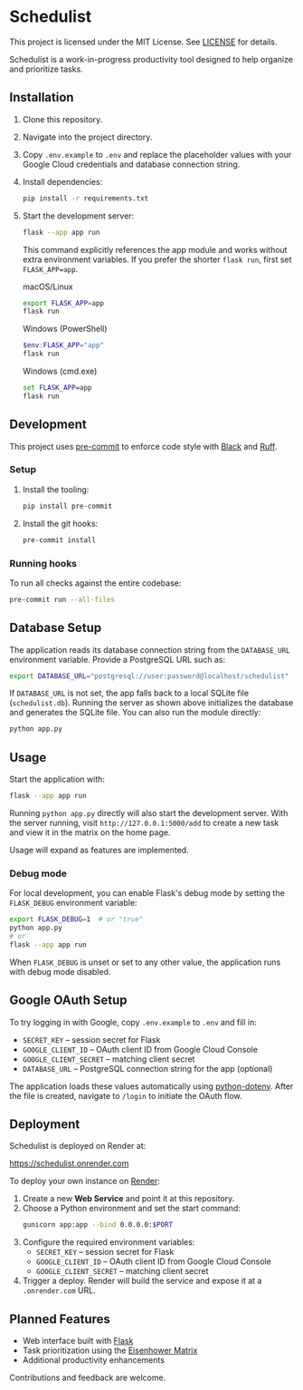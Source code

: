 # Schedulist

This project is licensed under the MIT License. See [LICENSE](LICENSE) for details.

Schedulist is a work-in-progress productivity tool designed to help organize and prioritize tasks.

## Installation

1. Clone this repository.
2. Navigate into the project directory.
3. Copy `.env.example` to `.env` and replace the placeholder values with your Google Cloud credentials and database connection string.

4. Install dependencies:
   ```bash
   pip install -r requirements.txt
   ```
5. Start the development server:
   ```bash
   flask --app app run
   ```
   This command explicitly references the app module and works without extra environment variables. If you prefer the shorter `flask run`, first set `FLASK_APP=app`.

   macOS/Linux
   ```bash
   export FLASK_APP=app
   flask run
   ```

   Windows (PowerShell)
   ```powershell
   $env:FLASK_APP="app"
   flask run
   ```

   Windows (cmd.exe)
   ```cmd
   set FLASK_APP=app
   flask run
   ```

## Development

This project uses [pre-commit](https://pre-commit.com/) to enforce code style
with [Black](https://black.readthedocs.io/en/stable/) and
[Ruff](https://docs.astral.sh/ruff/).

### Setup

1. Install the tooling:

   ```bash
   pip install pre-commit
   ```

2. Install the git hooks:

   ```bash
   pre-commit install
   ```

### Running hooks

To run all checks against the entire codebase:

```bash
pre-commit run --all-files
```

## Database Setup

The application reads its database connection string from the
`DATABASE_URL` environment variable. Provide a PostgreSQL URL such as:

```bash
export DATABASE_URL="postgresql://user:password@localhost/schedulist"
```

If `DATABASE_URL` is not set, the app falls back to a local SQLite file
(`schedulist.db`). Running the server as shown above initializes the database
and generates the SQLite file. You can also run the module directly:

```bash
python app.py
```

## Usage

Start the application with:

```bash
flask --app app run
```

Running `python app.py` directly will also start the development server. With
the server running, visit `http://127.0.0.1:5000/add` to create a new
task and view it in the matrix on the home page.

Usage will expand as features are implemented.

### Debug mode

For local development, you can enable Flask's debug mode by setting the
`FLASK_DEBUG` environment variable:

```bash
export FLASK_DEBUG=1  # or "true"
python app.py
# or
flask --app app run
```

When `FLASK_DEBUG` is unset or set to any other value, the application runs
with debug mode disabled.

## Google OAuth Setup

To try logging in with Google, copy `.env.example` to `.env` and fill in:

- `SECRET_KEY` – session secret for Flask
- `GOOGLE_CLIENT_ID` – OAuth client ID from Google Cloud Console
- `GOOGLE_CLIENT_SECRET` – matching client secret
- `DATABASE_URL` – PostgreSQL connection string for the app (optional)

The application loads these values automatically using [python-dotenv](https://saurabh-kumar.com/python-dotenv). After
the file is created, navigate to `/login` to initiate the OAuth flow.

## Deployment

Schedulist is deployed on Render at:

https://schedulist.onrender.com

To deploy your own instance on [Render](https://render.com):

1. Create a new **Web Service** and point it at this repository.
2. Choose a Python environment and set the start command:
   ```bash
   gunicorn app:app --bind 0.0.0.0:$PORT
   ```
3. Configure the required environment variables:
   - `SECRET_KEY` – session secret for Flask
   - `GOOGLE_CLIENT_ID` – OAuth client ID from Google Cloud Console
   - `GOOGLE_CLIENT_SECRET` – matching client secret
4. Trigger a deploy. Render will build the service and expose it at a `.onrender.com` URL.

## Planned Features

- Web interface built with [Flask](https://flask.palletsprojects.com/)
- Task prioritization using the [Eisenhower Matrix](https://en.wikipedia.org/wiki/Time_management#The_Eisenhower_Method)
- Additional productivity enhancements

Contributions and feedback are welcome.
